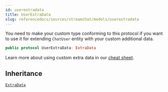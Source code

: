 ```yaml
---
id: userextradata 
title: UserExtraData
slug: referencedocs/sources/streamchat/models/userextradata
---
```


You need to make your custom type conforming to this protocol if you want to use it for extending `ChatUser` entity with your
custom additional data.

``` swift
public protocol UserExtraData: ExtraData 
```

Learn more about using custom extra data in our [cheat sheet](https://github.com/GetStream/stream-chat-swift/wiki/Cheat-Sheet#working-with-extra-data).

## Inheritance

[`ExtraData`](ExtraData)
